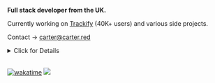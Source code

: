 **Full stack developer from the UK.**

Currently working on [Trackify](https://trackify.am) (40K+ users) and various side projects.

Contact -> carter@carter.red

<details>
<summary>Click for Details</summary>

## Current websites

| Project | Link | Users | Description | Date Created |
| ------- | ---- | ----- | ----------- | ------------ |
| **Trackify** | [trackify.am](https://trackify.am) | [40,000](https://trackify.am/meta) | Spotify stats web app | 19/03/2023 |

## WIP websites

| Project | Link | Users | Description | Date Created |
| ------- | ---- | ----- | ----------- | ------------ |
| **Apprenticeship List** | [apprenticeshiplist.com](https://apprenticeshiplist.com) | 0 | Convinient list of UK apprenticeships aggregated from multiple sources | 2023 |
| **Anki Decks** | [ankidecks.app](https://ankidecks.app) | 17 | AI tools for modifying Anki decks | 10/06/2023 |

## Previous / failed websites

| Project | Link | Users | Description | Date Created |
| ------- | ---- | ----- | ----------- | ------------ |
| **CS Jobs** | [csjobs.net](https://csjobs.net) | 0 | Job board for computer science jobs (domain no longer mine) | 9/07/2020 |
| **Refractal MC** | [refractalmc.xyz](https://refractalmc.xyz) | 0 | (never finished) Minecraft server | 23/08/2020 |
| **Steamture** | [steamture.net](https://steamture.net) | 0 | Marketplace for buying Argentinian steam accounts | 9/06/2021 |
| **Crypto To Me** | [crypto-to.me](https://crypto-to.me) | 97 | Like linktree for crypto addresses | 3/09/2021 |
| **Topaz Bots** | [topazbots.com](https://topazbots.com) | 10 | SaaS that facilitated the creation of twitter bots | 4/12/2021 |
| **Ticket AI** | [ticketai.app](https://ticketai.app) | 13 | AI tool for managing Discord tickets | 30/05/2023 |
| **Bean Battles Hacks** | [BeanBattlesHacks.net](https://BeanBattlesHacks.net) | ~1,000 | Hacks for Bean Battles | 14/04/2021 |
</details>

<br>

[![wakatime](https://wakatime.com/badge/user/7e00b909-a2bd-4160-8fa5-027f2d844940.svg)](https://wakatime.com/@7e00b909-a2bd-4160-8fa5-027f2d844940)
![](https://komarev.com/ghpvc/?username=carter-0)


